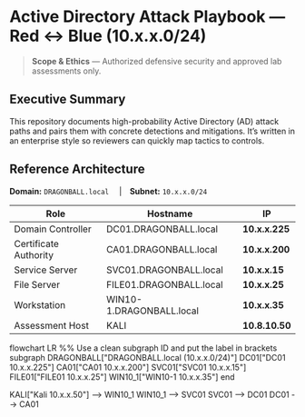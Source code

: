 # Active Directory Attack Playbook — Red ↔ Blue (10.x.x.0/24)

> **Scope & Ethics** — Authorized defensive security and approved lab assessments only.

## Executive Summary
This repository documents high-probability Active Directory (AD) attack paths and pairs them with concrete detections and mitigations. It’s written in an enterprise style so reviewers can quickly map tactics to controls.

## Reference Architecture
**Domain:** `DRAGONBALL.local`  | **Subnet:** `10.x.x.0/24`

| Role | Hostname | IP |
|---|---|---|
| Domain Controller | DC01.DRAGONBALL.local | **10.x.x.225** |
| Certificate Authority | CA01.DRAGONBALL.local | **10.x.x.200** |
| Service Server | SVC01.DRAGONBALL.local | **10.x.x.15** |
| File Server | FILE01.DRAGONBALL.local | **10.x.x.25** |
| Workstation | WIN10-1.DRAGONBALL.local | **10.x.x.35** |
| Assessment Host | KALI | **10.8.10.50** |

flowchart LR
  %% Use a clean subgraph ID and put the label in brackets
  subgraph DRAGONBALL["DRAGONBALL.local (10.x.x.0/24)"]
    DC01["DC01 10.x.x.225"]
    CA01["CA01 10.x.x.200"]
    SVC01["SVC01 10.x.x.15"]
    FILE01["FILE01 10.x.x.25"]
    WIN10_1["WIN10-1 10.x.x.35"]
  end

  KALI["Kali 10.x.x.50"] --> WIN10_1
  WIN10_1 --> SVC01
  SVC01 --> DC01
  DC01 --> CA01

